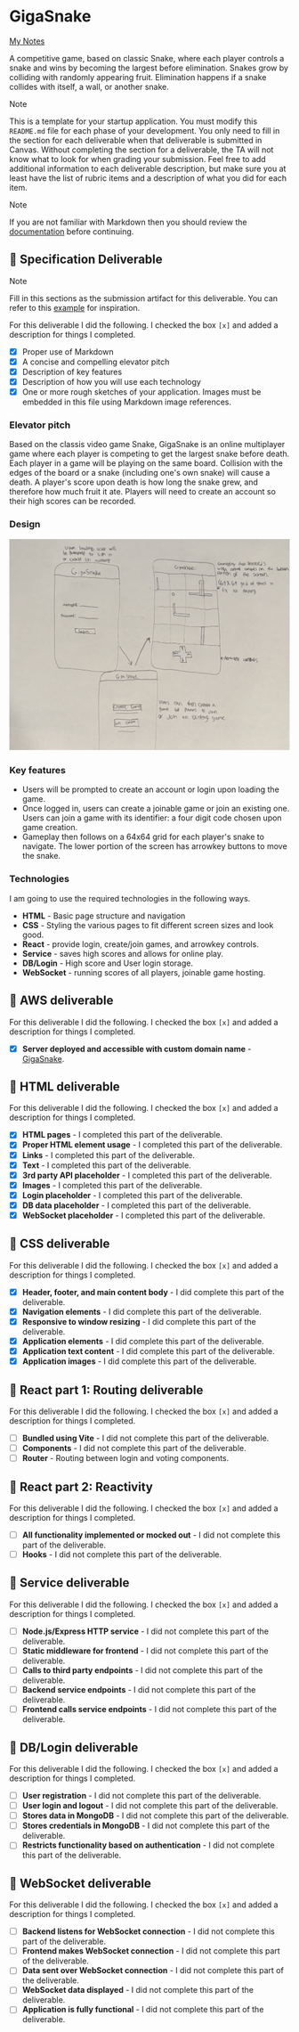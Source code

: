 # GigaSnake

[My Notes](notes.md)

A competitive game, based on classic Snake, where each player controls a snake and wins by becoming the largest before elimination. Snakes grow by colliding with randomly appearing fruit. Elimination happens if a snake collides with itself, a wall, or another snake.


> [!NOTE]
>  This is a template for your startup application. You must modify this `README.md` file for each phase of your development. You only need to fill in the section for each deliverable when that deliverable is submitted in Canvas. Without completing the section for a deliverable, the TA will not know what to look for when grading your submission. Feel free to add additional information to each deliverable description, but make sure you at least have the list of rubric items and a description of what you did for each item.

> [!NOTE]
>  If you are not familiar with Markdown then you should review the [documentation](https://docs.github.com/en/get-started/writing-on-github/getting-started-with-writing-and-formatting-on-github/basic-writing-and-formatting-syntax) before continuing.

## 🚀 Specification Deliverable

> [!NOTE]
>  Fill in this sections as the submission artifact for this deliverable. You can refer to this [example](https://github.com/webprogramming260/startup-example/blob/main/README.md) for inspiration.

For this deliverable I did the following. I checked the box `[x]` and added a description for things I completed.

- [x] Proper use of Markdown
- [x] A concise and compelling elevator pitch
- [x] Description of key features
- [x] Description of how you will use each technology
- [x] One or more rough sketches of your application. Images must be embedded in this file using Markdown image references.

### Elevator pitch

Based on the classis video game Snake, GigaSnake is an online multiplayer game where each player is competing to get the largest snake before death. Each player in a game will be playing on the same board. Collision with the edges of the board or a snake (including one's own snake) will cause a death. A player's score upon death is how long the snake grew, and therefore how much fruit it ate. Players will need to create an account so their high scores can be recorded.

### Design

![Image of a handdrawn layout for the pages of the game described above.](DesignImage.jpeg)

### Key features

- Users will be prompted to create an account or login upon loading the game.
- Once logged in, users can create a joinable game or join an existing one. Users can join a game with its identifier: a four digit code chosen upon game creation.
- Gameplay then follows on a 64x64 grid for each player's snake to navigate. The lower portion of the screen has arrowkey buttons to move the snake.

### Technologies

I am going to use the required technologies in the following ways.

- **HTML** - Basic page structure and navigation
- **CSS** - Styling the various pages to fit different screen sizes and look good.
- **React** - provide login, create/join games, and arrowkey controls.
- **Service** - saves high scores and allows for online play.
- **DB/Login** - High score and User login storage.
- **WebSocket** - running scores of all players, joinable game hosting.

## 🚀 AWS deliverable

For this deliverable I did the following. I checked the box `[x]` and added a description for things I completed.

- [X] **Server deployed and accessible with custom domain name** - [GigaSnake](https://gigasnake.click).

## 🚀 HTML deliverable

For this deliverable I did the following. I checked the box `[x]` and added a description for things I completed.

- [X] **HTML pages** - I completed this part of the deliverable.
- [X] **Proper HTML element usage** - I completed this part of the deliverable.
- [X] **Links** - I completed this part of the deliverable.
- [X] **Text** - I completed this part of the deliverable.
- [X] **3rd party API placeholder** - I completed this part of the deliverable.
- [X] **Images** - I completed this part of the deliverable.
- [X] **Login placeholder** - I completed this part of the deliverable.
- [X] **DB data placeholder** - I completed this part of the deliverable.
- [X] **WebSocket placeholder** - I completed this part of the deliverable.

## 🚀 CSS deliverable

For this deliverable I did the following. I checked the box `[x]` and added a description for things I completed.

- [X] **Header, footer, and main content body** - I did complete this part of the deliverable.
- [X] **Navigation elements** - I did complete this part of the deliverable.
- [X] **Responsive to window resizing** - I did complete this part of the deliverable.
- [X] **Application elements** - I did complete this part of the deliverable.
- [X] **Application text content** - I did complete this part of the deliverable.
- [X] **Application images** - I did complete this part of the deliverable.

## 🚀 React part 1: Routing deliverable

For this deliverable I did the following. I checked the box `[x]` and added a description for things I completed.

- [ ] **Bundled using Vite** - I did not complete this part of the deliverable.
- [ ] **Components** - I did not complete this part of the deliverable.
- [ ] **Router** - Routing between login and voting components.

## 🚀 React part 2: Reactivity

For this deliverable I did the following. I checked the box `[x]` and added a description for things I completed.

- [ ] **All functionality implemented or mocked out** - I did not complete this part of the deliverable.
- [ ] **Hooks** - I did not complete this part of the deliverable.

## 🚀 Service deliverable

For this deliverable I did the following. I checked the box `[x]` and added a description for things I completed.

- [ ] **Node.js/Express HTTP service** - I did not complete this part of the deliverable.
- [ ] **Static middleware for frontend** - I did not complete this part of the deliverable.
- [ ] **Calls to third party endpoints** - I did not complete this part of the deliverable.
- [ ] **Backend service endpoints** - I did not complete this part of the deliverable.
- [ ] **Frontend calls service endpoints** - I did not complete this part of the deliverable.

## 🚀 DB/Login deliverable

For this deliverable I did the following. I checked the box `[x]` and added a description for things I completed.

- [ ] **User registration** - I did not complete this part of the deliverable.
- [ ] **User login and logout** - I did not complete this part of the deliverable.
- [ ] **Stores data in MongoDB** - I did not complete this part of the deliverable.
- [ ] **Stores credentials in MongoDB** - I did not complete this part of the deliverable.
- [ ] **Restricts functionality based on authentication** - I did not complete this part of the deliverable.

## 🚀 WebSocket deliverable

For this deliverable I did the following. I checked the box `[x]` and added a description for things I completed.

- [ ] **Backend listens for WebSocket connection** - I did not complete this part of the deliverable.
- [ ] **Frontend makes WebSocket connection** - I did not complete this part of the deliverable.
- [ ] **Data sent over WebSocket connection** - I did not complete this part of the deliverable.
- [ ] **WebSocket data displayed** - I did not complete this part of the deliverable.
- [ ] **Application is fully functional** - I did not complete this part of the deliverable.
